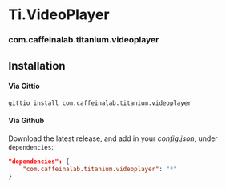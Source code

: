 # Ti.VideoPlayer

### com.caffeinalab.titanium.videoplayer

## Installation

#### Via Gittio

```
gittio install com.caffeinalab.titanium.videoplayer
```

#### Via Github

Download the latest release, and add in your *config.json*, under `dependencies`:

```json
"dependencies": {
    "com.caffeinalab.titanium.videoplayer": "*"
}
```
